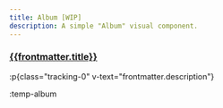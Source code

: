 ```yaml
---
title: Album [WIP]
description: A simple "Album" visual component.
---
```


### [{{frontmatter.title}}](/)

:p{class="tracking-0" v-text="frontmatter.description"}

:temp-album